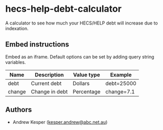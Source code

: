 # hecs-help-debt-calculator

A calculator to see how much your HECS/HELP debt will increase due to indexation.


## Embed instructions

Embed as an iframe. Default options can be set by adding query string variables.

| Name   | Description    | Value type | Example    |
| ------ | -------------- | ---------- | ---------- |
| debt   | Current debt   | Dollars    | debt=25000 |
| change | Change in debt | Percentage | change=7.1 |


## Authors

- Andrew Kesper ([kesper.andrew@abc.net.au](mailto:kesper.andrew@abc.net.au))
